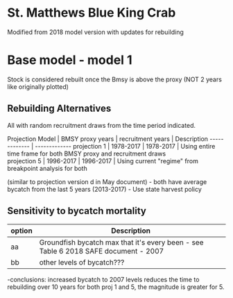 # St. Matthews Blue King Crab
Modified from 2018 model version with updates for rebuilding


# Base model - model 1 

Stock is considered rebuilt once the Bmsy is above the proxy (NOT 2 years like originally plotted)

## Rebuilding Alternatives 
All with random recruitment draws from the time period indicated.

Projection Model        | BMSY proxy years  | recruitment years | Description
------------- 			| -------------
projection 1      		| 1978-2017			|   1978-2017		| Using entire time frame for both BMSY proxy and recruitment draws		    
projection 5   			| 1996-2017			|	1996-2017		| Using current "regime" from breakpoint analysis for both 

(similar to projection version d in May document)
	- both have average bycatch from the last 5 years (2013-2017)
	- Use state harvest policy 

## Sensitivity to bycatch mortality

option  |	Description
--------|	--------------
aa    	| 	Groundfish bycatch max that it's every been - see Table 6 2018 SAFE document - 2007
bb	  	|	  other levels of bycatch???

-conclusions: increased bycatch to 2007 levels reduces the time to rebuilding over 10 years for both proj 1 and 5, the magnitude is greater for 5.